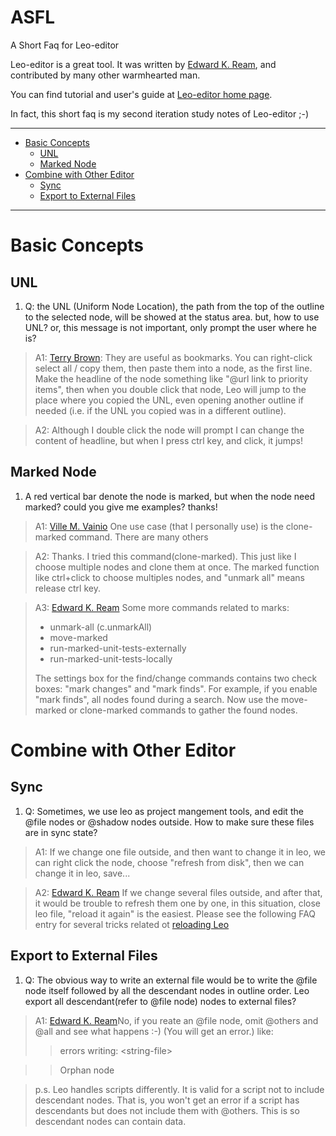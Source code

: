 ASFL
====

A Short Faq for Leo-editor

Leo-editor is a great tool. It was written by [Edward K. Ream], and contributed by many other warmhearted man.

You can find tutorial and user's guide at [Leo-editor home page](http://webpages.charter.net/edreamleo/front.html).

In fact, this short faq is my second iteration study notes of Leo-editor ;-)

***

* [Basic Concepts](#basic-concepts)
	* [UNL](#unl)
	* [Marked Node](#marked-node)
* [Combine with Other Editor](#combine-with-other-editor)
	* [Sync](#sync)
	* [Export to External Files](#export-to-external-files)

***

# Basic Concepts
## UNL
1. Q: the UNL (Uniform Node Location), the path from the top of the outline to the selected node, will be showed at the status area. 
but, how to use UNL? or, this message is not important, only prompt the user where he is?

> A1: [Terry Brown]: They are useful as bookmarks.  You can right-click select all / copy
> them, then paste them into a node, as the first line.  Make the
> headline of the node something like "@url link to priority items", then
> when you double click that node, Leo will jump to the place where you
> copied the UNL, even opening another outline if needed (i.e. if the UNL
> you copied was in a different outline).

> A2: Although I double click the node will prompt I can change the content of headline, but when I press ctrl key, and click, it jumps!

## Marked Node
1. A red vertical bar denote the node is marked, but when the node need marked?
could you give me examples? thanks!

> A1: [Ville M. Vainio] One use case (that I personally use) is the clone-marked command. There are many others

> A2: Thanks.
> I tried this command(clone-marked). This just like I choose multiple nodes and clone them at once.
> The marked function like ctrl+click to choose multiples nodes, and "unmark all" means release ctrl key.

> A3: [Edward K. Ream] Some more commands related to marks:
> 
> - unmark-all (c.unmarkAll)
> - move-marked
> - run-marked-unit-tests-externally
> - run-marked-unit-tests-locally
>
> The settings box for the find/change commands contains two check
> boxes: "mark changes" and "mark finds".  For example, if you enable
> "mark finds", all nodes found during a search.  Now use the
> move-marked or clone-marked commands to gather the found nodes.


# Combine with Other Editor
## Sync
1. Q: Sometimes, we use leo as project mangement tools, and edit the @file nodes or @shadow nodes outside. How to make sure these files are in sync state?

> A1: If we change one file outside, and then want to change it in leo, we can right click the node, choose "refresh from disk", then we can change it in leo, save...

> A2: [Edward K. Ream] If we change several files outside, and after that, it would be trouble to refresh them one by one, in this situation, close leo file, "reload it again" is the easiest.
> Please see the following FAQ entry for several tricks related ot
> [reloading Leo](http://webpages.charter.net/edreamleo/FAQ.html#how-can-i-use-leo-to-develop-leo-itself)

## Export to External Files
1. Q: The obvious way to write an external file would be to write the @file node itself followed by all the descendant nodes in outline order. Leo export all descendant(refer to @file node) nodes to external files?

> A1: [Edward K. Ream]No, if you reate an @file node, omit @others and @all and see what happens :-)  (You will get an error.) 
> like:
>>  errors writing: \<string-file\> 

>>  Orphan node

> p.s. Leo handles scripts differently.  It is valid for a script not to
> include descendant nodes.  That is, you won't get an error if a script
> has descendants but does not include them with @others.  This is so
> descendant nodes can contain data.





[Edward K. Ream]: http://webpages.charter.net/edreamleo/ekr.html
[Terry Brown]: https://plus.google.com/116859937287332241707
[Ville M. Vainio]: https://plus.google.com/103097156557482112329/
